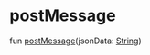 # postMessage


fun [postMessage](post-message.md)(jsonData: [String](https://kotlinlang.org/api/latest/jvm/stdlib/kotlin/-string/index.html))
